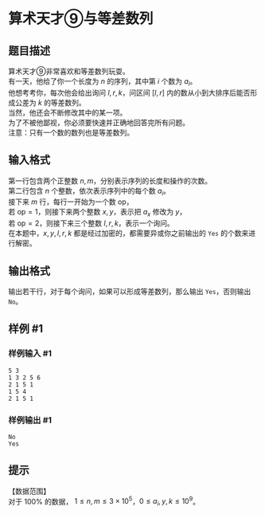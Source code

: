 # 算术天才⑨与等差数列

## 题目描述

算术天才⑨非常喜欢和等差数列玩耍。   
有一天，他给了你一个长度为 $n$ 的序列，其中第 $i$ 个数为 $a_i$。  
他想考考你，每次他会给出询问 $l,r,k$，问区间 $[l,r]$ 内的数从小到大排序后能否形成公差为 $k$ 的等差数列。  
当然，他还会不断修改其中的某一项。  
为了不被他鄙视，你必须要快速并正确地回答完所有问题。  
注意：只有一个数的数列也是等差数列。

## 输入格式

第一行包含两个正整数 $n,m$，分别表示序列的长度和操作的次数。   
第二行包含 $n$ 个整数，依次表示序列中的每个数 $a_i$。   
接下来 $m$ 行，每行一开始为一个数 $\text{op}$，   
若 $\text{op}=1$，则接下来两个整数 $x,y$，表示把 $a_x$ 修改为 $y$，  
若 $\text{op}=2$，则接下来三个整数 $l,r,k$，表示一个询问。  
在本题中，$x,y,l,r,k$ 都是经过加密的，都需要异或你之前输出的 `Yes` 的个数来进行解密。  

## 输出格式

输出若干行，对于每个询问，如果可以形成等差数列，那么输出 `Yes`，否则输出 `No`。

## 样例 #1

### 样例输入 #1
```
5 3
1 3 2 5 6
2 1 5 1
1 5 4
2 1 5 1
```

### 样例输出 #1

```
No
Yes
```

## 提示

【数据范围】  
对于 $100\%$ 的数据， $1\le n,m \le 3\times 10^5$，$0\le a_i,y,k \le 10^9$。
